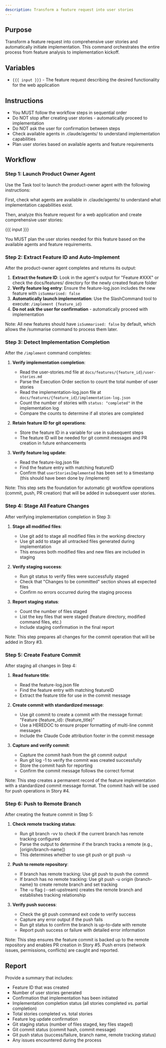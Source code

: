 ```yaml
---
description: Transform a feature request into user stories
---
```


## Purpose

Transform a feature request into comprehensive user stories and automatically initiate implementation. This command orchestrates the entire process from feature analysis to implementation kickoff.

## Variables

- `{{{ input }}}` - The feature request describing the desired functionality for the web application

## Instructions

- You MUST follow the workflow steps in sequential order
- Do NOT stop after creating user stories - automatically proceed to implementation
- Do NOT ask the user for confirmation between steps
- Check available agents in .claude/agents/ to understand implementation capabilities
- Plan user stories based on available agents and feature requirements

## Workflow

### Step 1: Launch Product Owner Agent

Use the Task tool to launch the product-owner agent with the following instructions:

First, check what agents are available in .claude/agents/ to understand what implementation capabilities exist.

Then, analyze this feature request for a web application and create comprehensive user stories:

{{{ input }}}

You MUST plan the user stories needed for this feature based on the available agents and feature requirements.

### Step 2: Extract Feature ID and Auto-Implement

After the product-owner agent completes and returns its output:

1. **Extract the feature ID**: Look in the agent's output for "Feature #XXX" or check the docs/features/ directory for the newly created feature folder
2. **Verify feature log entry**: Ensure the feature-log.json includes the new feature with `isSummarised: false`
3. **Automatically launch implementation**: Use the SlashCommand tool to execute: `/implement {feature_id}`
4. **Do not ask the user for confirmation** - automatically proceed with implementation

Note: All new features should have `isSummarised: false` by default, which allows the /summarise command to process them later.

### Step 3: Detect Implementation Completion

After the `/implement` command completes:

1. **Verify implementation completion**:
   - Read the user-stories.md file at `docs/features/{feature_id}/user-stories.md`
   - Parse the Execution Order section to count the total number of user stories
   - Read the implementation-log.json file at `docs/features/{feature_id}/implementation-log.json`
   - Count the number of stories with `status: "completed"` in the implementation log
   - Compare the counts to determine if all stories are completed

2. **Retain feature ID for git operations**:
   - Store the feature ID in a variable for use in subsequent steps
   - The feature ID will be needed for git commit messages and PR creation in future enhancements

3. **Verify feature log update**:
   - Read the feature-log.json file
   - Find the feature entry with matching featureID
   - Confirm that `userStoriesImplemented` has been set to a timestamp (this should have been done by /implement)

Note: This step sets the foundation for automatic git workflow operations (commit, push, PR creation) that will be added in subsequent user stories.

### Step 4: Stage All Feature Changes

After verifying implementation completion in Step 3:

1. **Stage all modified files**:
   - Use git add to stage all modified files in the working directory
   - Use git add to stage all untracked files generated during implementation
   - This ensures both modified files and new files are included in staging

2. **Verify staging success**:
   - Run git status to verify files were successfully staged
   - Check that "Changes to be committed" section shows all expected files
   - Confirm no errors occurred during the staging process

3. **Report staging status**:
   - Count the number of files staged
   - List the key files that were staged (feature directory, modified command files, etc.)
   - Include staging confirmation in the final report

Note: This step prepares all changes for the commit operation that will be added in Story #3.

### Step 5: Create Feature Commit

After staging all changes in Step 4:

1. **Read feature title**:
   - Read the feature-log.json file
   - Find the feature entry with matching featureID
   - Extract the feature title for use in the commit message

2. **Create commit with standardized message**:
   - Use git commit to create a commit with the message format: "Feature {feature_id}: {feature_title}"
   - Use a HEREDOC to ensure proper formatting of multi-line commit messages
   - Include the Claude Code attribution footer in the commit message

3. **Capture and verify commit**:
   - Capture the commit hash from the git commit output
   - Run git log -1 to verify the commit was created successfully
   - Store the commit hash for reporting
   - Confirm the commit message follows the correct format

Note: This step creates a permanent record of the feature implementation with a standardized commit message format. The commit hash will be used for push operations in Story #4.

### Step 6: Push to Remote Branch

After creating the feature commit in Step 5:

1. **Check remote tracking status**:
   - Run git branch -vv to check if the current branch has remote tracking configured
   - Parse the output to determine if the branch tracks a remote (e.g., [origin/branch-name])
   - This determines whether to use git push or git push -u

2. **Push to remote repository**:
   - If branch has remote tracking: Use git push to push the commit
   - If branch has no remote tracking: Use git push -u origin {branch-name} to create remote branch and set tracking
   - The -u flag (--set-upstream) creates the remote branch and establishes tracking relationship

3. **Verify push success**:
   - Check the git push command exit code to verify success
   - Capture any error output if the push fails
   - Run git status to confirm the branch is up-to-date with remote
   - Report push success or failure with detailed error information

Note: This step ensures the feature commit is backed up to the remote repository and enables PR creation in Story #5. Push errors (network issues, permissions, conflicts) are caught and reported.

## Report

Provide a summary that includes:
- Feature ID that was created
- Number of user stories generated
- Confirmation that implementation has been initiated
- Implementation completion status (all stories completed vs. partial completion)
- Total stories completed vs. total stories
- Feature log update confirmation
- Git staging status (number of files staged, key files staged)
- Git commit status (commit hash, commit message)
- Git push status (success/failure, branch name, remote tracking status)
- Any issues encountered during the process
